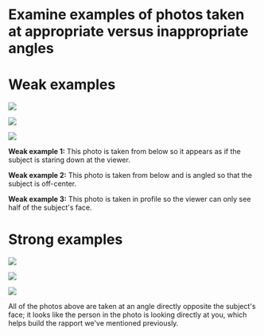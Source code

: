 # Examine examples of photos taken at appropriate versus inappropriate angles

# Weak examples

![](https://cdn.filestackcontent.com/WotMbHUiQYu3KFthUP5U)

![](https://cdn.filestackcontent.com/QBtGhr8rQKmolp2kFeW1)

![](https://cdn.filestackcontent.com/1NAfZlkpRhKtlAKY4yPp)

**Weak example 1:** This photo is taken from below so it appears as if the subject is staring down at the viewer.

**Weak example 2:** This photo is taken from below and is angled so that the subject is off-center.

**Weak example 3:** This photo is taken in profile so the viewer can only see half of the subject's face.

# Strong examples

![](https://cdn.filestackcontent.com/4tNTaMXiTMmyBtIItaX1)

![](https://cdn.filestackcontent.com/FJKDKT6QS96JLkGQsPdH)

![](https://cdn.filestackcontent.com/IQv4mfVSGqsQxqMyhA08)

All of the photos above are taken at an angle directly opposite the subject's face; it looks like the person in the photo is looking directly at you, which helps build the rapport we've mentioned previously.
